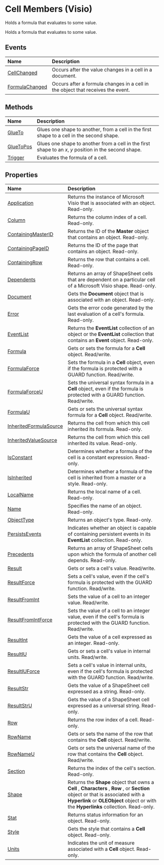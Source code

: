 
# Cell Members (Visio)
Holds a formula that evaluates to some value.

Holds a formula that evaluates to some value.


## Events



|**Name**|**Description**|
|:-----|:-----|
|[CellChanged](f39c2a33-bff9-ee67-1bfe-618f5d702c8b.md)|Occurs after the value changes in a cell in a document.|
|[FormulaChanged](7f612470-ea40-1b7e-7334-825a124a96f3.md)|Occurs after a formula changes in a cell in the object that receives the event.|

## Methods



|**Name**|**Description**|
|:-----|:-----|
|[GlueTo](dc88ecf1-d7c2-994e-8b49-e4bfddef4472.md)|Glues one shape to another, from a cell in the first shape to a cell in the second shape.|
|[GlueToPos](9f9e10f2-030f-f7ad-be04-ea2804c20cb4.md)|Glues one shape to another from a cell in the first shape to an  _x_, _y_ position in the second shape.|
|[Trigger](aea545d3-5e5d-2206-c0fe-c062bc4e6be8.md)|Evaluates the formula of a cell.|

## Properties



|**Name**|**Description**|
|:-----|:-----|
|[Application](ec2bd6fb-5c24-acf2-7324-e8db42d903a9.md)|Returns the instance of Microsoft Visio that is associated with an object. Read-only.|
|[Column](4850bc13-96dc-bb68-8c92-476fc430d969.md)|Returns the column index of a cell. Read-only.|
|[ContainingMasterID](1daba8ed-69cd-2c80-8534-ba9fc4956292.md)|Returns the ID of the  **Master** object that contains an object. Read-only.|
|[ContainingPageID](0d4c97cc-d84e-c13e-759b-8805114d191e.md)|Returns the ID of the page that contains an object. Read-only.|
|[ContainingRow](ebe3f83c-6c97-c652-70d1-fb1197873ffb.md)|Returns the row that contains a cell. Read-only.|
|[Dependents](99a1502b-c847-6836-2470-178b595345f9.md)|Returns an array of ShapeSheet cells that are dependent on a particular cell of a Microsoft Visio shape. Read-only.|
|[Document](170f93ef-d60f-c683-a840-f2168479a80d.md)|Gets the  **Document** object that is associated with an object. Read-only.|
|[Error](8c2966b7-f734-cb3a-7bc0-24c2d9575125.md)|Gets the error code generated by the last evaluation of a cell's formula. Read-only.|
|[EventList](d88186f6-ecf6-c645-5250-46e07862a745.md)|Returns the  **EventList** collection of an object or the **EventList** collection that contains an **Event** object. Read-only.|
|[Formula](36636047-9ee7-d461-92fb-0b36853e3201.md)|Gets or sets the formula for a  **Cell** object. Read/write.|
|[FormulaForce](bce2a3c8-eaac-42dc-3a7f-c4838ed6518b.md)|Sets the formula in a  **Cell** object, even if the formula is protected with a GUARD function. Read/write.|
|[FormulaForceU](386003e3-b9e9-4c35-ac14-55bdb8da4375.md)|Sets the universal syntax formula in a  **Cell** object, even if the formula is protected with a GUARD function. Read/write.|
|[FormulaU](931490f6-938c-f783-eb2f-a67505187c90.md)|Gets or sets the universal syntax formula for a  **Cell** object. Read/write.|
|[InheritedFormulaSource](62aedef3-06b1-2fc3-5fd2-03f77668548f.md)|Returns the cell from which this cell inherited its formula. Read-only.|
|[InheritedValueSource](1ffa8293-80a9-a43b-c6e1-b90cb2648efa.md)|Returns the cell from which this cell inherited its value. Read-only.|
|[IsConstant](ed17029d-9044-d6fe-aac0-81fd8ac74b56.md)|Determines whether a formula of the cell is a constant expression. Read-only.|
|[IsInherited](e68ef657-64dc-2e8e-d21f-d8ff5566a12d.md)|Determines whether a formula of the cell is inherited from a master or a style. Read-only.|
|[LocalName](596bf196-6bbc-32f0-e508-03cdf4969a7f.md)|Returns the local name of a cell. Read-only.|
|[Name](293cfa05-7eb8-98d2-0080-378df17a4408.md)|Specifies the name of an object. Read-only.|
|[ObjectType](9abf9d16-e996-2283-5caf-0767b9fdd0a4.md)|Returns an object's type. Read-only.|
|[PersistsEvents](08e3095e-37ef-65f1-7109-b2f9deeeec14.md)|Indicates whether an object is capable of containing persistent events in its  **EventList** collection. Read-only.|
|[Precedents](4461b45a-6fd6-4376-f8b2-4d8a9597111a.md)|Returns an array of ShapeSheet cells upon which the formula of another cell depends. Read-only.|
|[Result](5d97f8e7-0bb4-7334-8cf0-7fb3860fbc2b.md)|Gets or sets a cell's value. Read/write.|
|[ResultForce](96579953-05f2-edf5-02d6-54ef0e632215.md)|Sets a cell's value, even if the cell's formula is protected with the GUARD function. Read/write.|
|[ResultFromInt](1fb4b39b-b868-64b1-1952-405045a11d6f.md)|Sets the value of a cell to an integer value. Read/write.|
|[ResultFromIntForce](e22b2479-a55f-c08b-4d2b-18f8225900fa.md)|Sets the value of a cell to an integer value, even if the cell's formula is protected with the GUARD function. Read/write.|
|[ResultInt](f3e2ef7d-cde1-a0d4-3d02-f5bf329cd0c3.md)|Gets the value of a cell expressed as an integer. Read-only.|
|[ResultIU](4d752d78-e112-bb45-08c7-5411d7d79beb.md)|Gets or sets a cell's value in internal units. Read/write.|
|[ResultIUForce](ae26cf67-5f4c-6431-82ad-0866eac0fabd.md)|Sets a cell's value in internal units, even if the cell's formula is protected with the GUARD function. Read/write.|
|[ResultStr](f5d1236b-2596-298c-1ad4-6e19f5c32ef4.md)|Gets the value of a ShapeSheet cell expressed as a string. Read-only.|
|[ResultStrU](2a2fc8c9-eb2c-6c49-9af6-abc120bbd610.md)|Gets the value of a ShapeSheet cell expressed as a universal string. Read-only.|
|[Row](b31b981d-8034-db03-b7db-06eb98ac744b.md)|Returns the row index of a cell. Read-only.|
|[RowName](4f5f57f9-c147-5991-c3f0-2caad2993d77.md)|Gets or sets the name of the row that contains the  **Cell** object. Read/write.|
|[RowNameU](3c73ed3d-851f-faf4-fab0-76d6602da82b.md)|Gets or sets the universal name of the row that contains the  **Cell** object. Read/write.|
|[Section](aab8e98c-e28b-033e-1c29-852f5ad2861f.md)|Returns the index of the cell's section. Read-only.|
|[Shape](4929ea4e-6498-8ddc-1c38-1276043aaa4e.md)|Returns the  **Shape** object that owns a **Cell** , **Characters** , **Row** , or **Section** object or that is associated with a **Hyperlink** or **OLEObject** object or with the **Hyperlinks** collection. Read-only.|
|[Stat](9421a8f1-8cc1-2e29-b145-958908a3efe9.md)|Returns status information for an object. Read-only.|
|[Style](12eec8c7-706a-488e-ad3a-326c9f628f5c.md)|Gets the style that contains a  **Cell** object. Read-only.|
|[Units](075cfda9-8b7a-550b-cf72-b8044c3d461a.md)|Indicates the unit of measure associated with a  **Cell** object. Read-only.|
